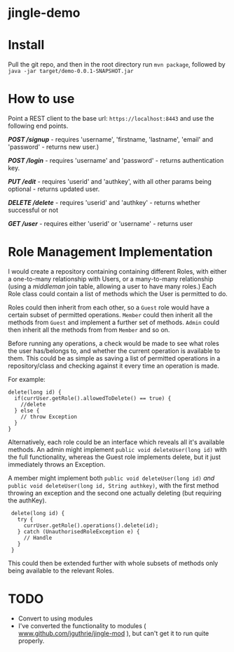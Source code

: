 # jingle-demo

# Install
Pull the git repo, and then in the root directory run `mvn package`, followed by `java -jar target/demo-0.0.1-SNAPSHOT.jar`

# How to use

Point a REST client to the base url: `https://localhost:8443` and use the following end points.

___POST /signup___ - requires 'username', 'firstname, 'lastname', 'email' and 'password' - returns new user.)

___POST /login___ - requires 'username' and 'password' - returns authentication key.
    
___PUT /edit___ - requires 'userid' and 'authkey', with all other params being optional - returns updated user.
    
___DELETE /delete___ - requires 'userid' and 'authkey' - returns whether successful or not
    
___GET /user___ - requires either 'userid' or 'username' - returns user

# Role Management Implementation

I would create a repository containing containing different Roles, with either a one-to-many relationship with Users,
 or a many-to-many relationship (using a _middleman_ join table, allowing a user to have many roles.)
Each Role class could contain a list of methods which the User is permitted to do.
 
Roles could then inherit from each other, so a ```Guest``` role would have a certain subset of permitted operations. ```Member``` could then inherit all the methods from ```Guest``` and implement a further set of methods. ```Admin``` could then inherit all the methods from from ```Member``` and so on.

Before running any operations, a check would be made to see what roles the user has/belongs to, and whether the current operation is available to them.
This could be as simple as saving a list of permitted operations in a repository/class and checking against it every time an operation is made.

For example:

    delete(long id) {
      if(currUser.getRole().allowedToDelete() == true) {
        //delete
      } else {
        // throw Exception
      }
    }
    
 Alternatively, each role could be an interface which reveals all it's available methods.
 An admin might implement ```public void deleteUser(long id)``` with the full functionality, whereas the Guest role implements delete, but it just 
 immediately throws an Exception.
 
 A member might implement both ```public void deleteUser(long id)``` _and_ ```public void deleteUser(long id, String authkey)```, with the first method throwing an exception 
 and the second one actually deleting (but requiring the authKey).
  
     delete(long id) {
       try {
         currUser.getRole().operations().delete(id);
       } catch (UnauthorisedRoleException e) {
         // Handle
       }
     }
  
  This could then be extended further with whole subsets of methods only being available to the relevant Roles.


# TODO

* Convert to using modules
* I've converted the functionality to modules ( www.github.com/jguthrie/jingle-mod ), but can't get it to run quite properly.
